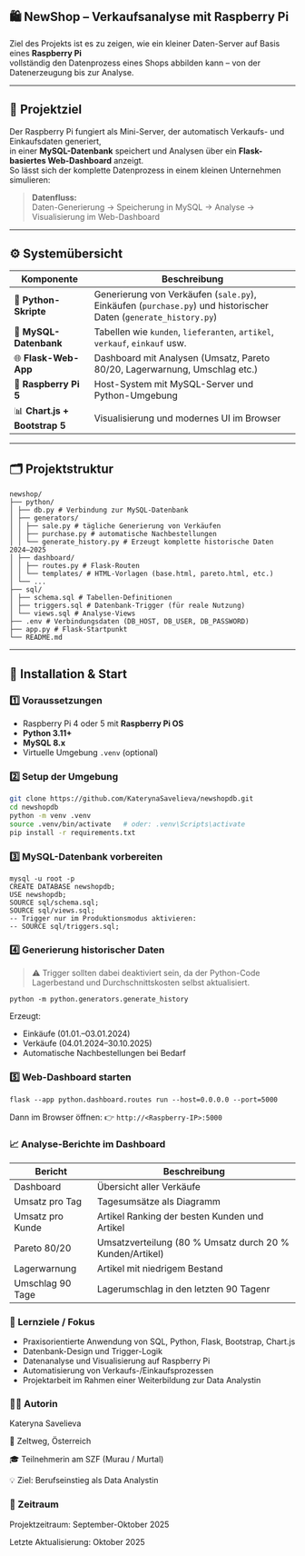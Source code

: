 ## 🛍️ **NewShop – Verkaufsanalyse mit Raspberry Pi**

Ziel des Projekts ist es zu zeigen, wie ein kleiner Daten-Server auf Basis eines **Raspberry Pi**  
vollständig den Datenprozess eines Shops abbilden kann – von der Datenerzeugung bis zur Analyse.

---

## 🎯 **Projektziel**

Der Raspberry Pi fungiert als Mini-Server, der automatisch Verkaufs- und Einkaufsdaten generiert,  
in einer **MySQL-Datenbank** speichert und Analysen über ein **Flask-basiertes Web-Dashboard** anzeigt.  
So lässt sich der komplette Datenprozess in einem kleinen Unternehmen simulieren:

> **Datenfluss:**  
> Daten-Generierung → Speicherung in MySQL → Analyse → Visualisierung im Web-Dashboard

---

## ⚙️ **Systemübersicht**

| Komponente | Beschreibung |
|-------------|---------------|
| 🐍 **Python-Skripte** | Generierung von Verkäufen (`sale.py`), Einkäufen (`purchase.py`) und historischer Daten (`generate_history.py`) |
| 🧮 **MySQL-Datenbank** | Tabellen wie `kunden`, `lieferanten`, `artikel`, `verkauf`, `einkauf` usw. |
| 🌐 **Flask-Web-App** | Dashboard mit Analysen (Umsatz, Pareto 80/20, Lagerwarnung, Umschlag etc.) |
| 🍓 **Raspberry Pi 5** | Host-System mit MySQL-Server und Python-Umgebung |
| 📊 **Chart.js + Bootstrap 5** | Visualisierung und modernes UI im Browser |

---

## 🗂️ **Projektstruktur**
```
newshop/
├── python/
│ ├── db.py # Verbindung zur MySQL-Datenbank
│ ├── generators/
│ │ ├── sale.py # tägliche Generierung von Verkäufen
│ │ ├── purchase.py # automatische Nachbestellungen
│ │ └── generate_history.py # Erzeugt komplette historische Daten 2024–2025
│ ├── dashboard/
│ │ ├── routes.py # Flask-Routen
│ │ └── templates/ # HTML-Vorlagen (base.html, pareto.html, etc.)
│ └── ...
├── sql/
│ ├── schema.sql # Tabellen-Definitionen
│ ├── triggers.sql # Datenbank-Trigger (für reale Nutzung)
│ └── views.sql # Analyse-Views
├── .env # Verbindungsdaten (DB_HOST, DB_USER, DB_PASSWORD)
├── app.py # Flask-Startpunkt
└── README.md
```

---

## 🚀 **Installation & Start**

### 1️⃣ Voraussetzungen
- Raspberry Pi 4 oder 5 mit **Raspberry Pi OS**
- **Python 3.11+**
- **MySQL 8.x**
- Virtuelle Umgebung `.venv` (optional)

### 2️⃣ Setup der Umgebung

```bash
git clone https://github.com/KaterynaSavelieva/newshopdb.git
cd newshopdb
python -m venv .venv
source .venv/bin/activate   # oder: .venv\Scripts\activate
pip install -r requirements.txt
```

### 3️⃣ MySQL-Datenbank vorbereiten

```
mysql -u root -p
CREATE DATABASE newshopdb;
USE newshopdb;
SOURCE sql/schema.sql;
SOURCE sql/views.sql;
-- Trigger nur im Produktionsmodus aktivieren:
-- SOURCE sql/triggers.sql;
```

### 4️⃣ Generierung historischer Daten

> ⚠️ Trigger sollten dabei deaktiviert sein, da der Python-Code Lagerbestand und Durchschnittskosten selbst aktualisiert.

```python -m python.generators.generate_history```


Erzeugt:

- Einkäufe (01.01.–03.01.2024)
- Verkäufe (04.01.2024–30.10.2025)
- Automatische Nachbestellungen bei Bedarf

### 5️⃣ Web-Dashboard starten
```flask --app python.dashboard.routes run --host=0.0.0.0 --port=5000```

Dann im Browser öffnen:
👉 ```http://<Raspberry-IP>:5000```

### 📈 Analyse-Berichte im Dashboard

| Bericht | Beschreibung |
|-------------|---------------|
| Dashboard | Übersicht aller Verkäufe |
| Umsatz pro Tag | Tagesumsätze als Diagramm|
| Umsatz pro Kunde | Artikel	Ranking der besten Kunden und Artikel |
| Pareto 80/20| Umsatzverteilung (80 % Umsatz durch 20 % Kunden/Artikel) |
| Lagerwarnung | Artikel mit niedrigem Bestand |
| Umschlag 90 Tage | Lagerumschlag in den letzten 90 Tagenr | 	

    
### 🧠 Lernziele / Fokus
   - Praxisorientierte Anwendung von SQL, Python, Flask, Bootstrap, Chart.js
   - Datenbank-Design und Trigger-Logik
   - Datenanalyse und Visualisierung auf Raspberry Pi
   - Automatisierung von Verkaufs-/Einkaufsprozessen
   - Projektarbeit im Rahmen einer Weiterbildung zur Data Analystin

### 👩‍💻 Autorin

Kateryna Savelieva

📍 Zeltweg, Österreich

🎓 Teilnehmerin am SZF (Murau / Murtal)

💡 Ziel: Berufseinstieg als Data Analystin


### 📅 Zeitraum
Projektzeitraum: September-Oktober 2025

Letzte Aktualisierung: Oktober 2025


